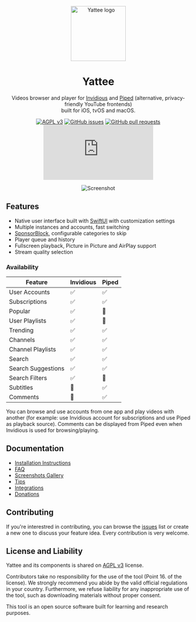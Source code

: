 <div align="center">
  <img src="https://r.yattee.stream/icons/yattee-150.png" width="150" height="150" alt="Yattee logo">
  <h1>Yattee</h1>
  <p>Videos browser and player for <a href="https://github.com/iv-org/invidious">Invidious</a> and <a href="https://github.com/TeamPiped/Piped">Piped</a> (alternative, privacy-friendly YouTube frontends)<br />built for iOS, tvOS and macOS.</p>

[![AGPL v3](https://shields.io/badge/License-AGPL%20v3-blue.svg)](https://www.gnu.org/licenses/agpl-3.0.en.html)
[![GitHub issues](https://img.shields.io/github/issues/yattee/yattee)](https://github.com/yattee/yattee/issues)
[![GitHub pull requests](https://img.shields.io/github/issues-pr/yattee/yattee)](https://github.com/yattee/yattee/pulls)
[![Matrix](https://img.shields.io/matrix/yattee:matrix.org)](https://matrix.to/#/#yattee:matrix.org)

![Screenshot](https://r.yattee.stream/screenshots/all-platforms.png)
</div>

## Features
* Native user interface built with [SwiftUI](https://developer.apple.com/xcode/swiftui/) with customization settings
* Multiple instances and accounts, fast switching
* [SponsorBlock](https://sponsor.ajay.app/), configurable categories to skip
* Player queue and history
* Fullscreen playback, Picture in Picture and AirPlay support
* Stream quality selection

### Availability
| Feature  | Invidious | Piped |
| - | - | - |
| User Accounts | ✅ | ✅ |
| Subscriptions | ✅ | ✅ |
| Popular | ✅ | 🔴 |
| User Playlists | ✅ | 🔴 |
| Trending | ✅ | ✅ |
| Channels | ✅ | ✅ |
| Channel Playlists | ✅ | ✅ |
| Search | ✅ | ✅ |
| Search Suggestions | ✅ | ✅ |
| Search Filters | ✅ | 🔴 |
| Subtitles | 🔴 | ✅ |
| Comments | 🔴 | ✅ |

You can browse and use accounts from one app and play videos with another (for example: use Invidious account for subscriptions and use Piped as playback source). Comments can be displayed from Piped even when Invidious is used for browsing/playing.

## Documentation
* [Installation Instructions](https://github.com/yattee/yattee/wiki/Installation-Instructions)
* [FAQ](https://github.com/yattee/yattee/wiki)
* [Screenshots Gallery](https://github.com/yattee/yattee/wiki/Screenshots-Gallery)
* [Tips](https://github.com/yattee/yattee/wiki/Tips)
* [Integrations](https://github.com/yattee/yattee/wiki/Integrations)
* [Donations](https://github.com/yattee/yattee/wiki/Donations)

## Contributing
If you're interestred in contributing, you can browse the [issues](https://github.com/yattee/yattee/issues) list or create a new one to discuss your feature idea. Every contribution is very welcome.

## License and Liability

Yattee and its components is shared on [AGPL v3](https://www.gnu.org/licenses/agpl-3.0.en.html) license.

Contributors take no responsibility for the use of the tool (Point 16. of the license). We strongly recommend you abide by the valid official regulations in your country. Furthermore, we refuse liability for any inappropriate use of the tool, such as downloading materials without proper consent.

This tool is an open source software built for learning and research purposes.
